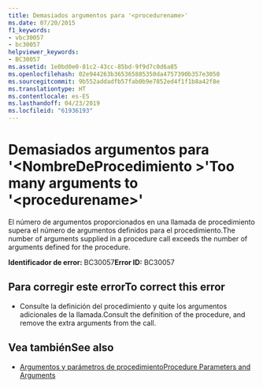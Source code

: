 ```yaml
---
title: Demasiados argumentos para '<procedurename>'
ms.date: 07/20/2015
f1_keywords:
- vbc30057
- bc30057
helpviewer_keywords:
- BC30057
ms.assetid: 1e0bd0e0-81c2-43cc-85bd-9f9d7c0d6a85
ms.openlocfilehash: 02e944263b365365885350da4757390b357e3050
ms.sourcegitcommit: 9b552addadfb57fab0b9e7852ed4f1f1b8a42f8e
ms.translationtype: HT
ms.contentlocale: es-ES
ms.lasthandoff: 04/23/2019
ms.locfileid: "61936193"
---
```

# <a name="too-many-arguments-to-procedurename"></a><span data-ttu-id="3fe20-102">Demasiados argumentos para '\<NombreDeProcedimiento >'</span><span class="sxs-lookup"><span data-stu-id="3fe20-102">Too many arguments to '\<procedurename>'</span></span>
<span data-ttu-id="3fe20-103">El número de argumentos proporcionados en una llamada de procedimiento supera el número de argumentos definidos para el procedimiento.</span><span class="sxs-lookup"><span data-stu-id="3fe20-103">The number of arguments supplied in a procedure call exceeds the number of arguments defined for the procedure.</span></span>  
  
 <span data-ttu-id="3fe20-104">**Identificador de error:** BC30057</span><span class="sxs-lookup"><span data-stu-id="3fe20-104">**Error ID:** BC30057</span></span>  
  
## <a name="to-correct-this-error"></a><span data-ttu-id="3fe20-105">Para corregir este error</span><span class="sxs-lookup"><span data-stu-id="3fe20-105">To correct this error</span></span>  
  
- <span data-ttu-id="3fe20-106">Consulte la definición del procedimiento y quite los argumentos adicionales de la llamada.</span><span class="sxs-lookup"><span data-stu-id="3fe20-106">Consult the definition of the procedure, and remove the extra arguments from the call.</span></span>  
  
## <a name="see-also"></a><span data-ttu-id="3fe20-107">Vea también</span><span class="sxs-lookup"><span data-stu-id="3fe20-107">See also</span></span>

- [<span data-ttu-id="3fe20-108">Argumentos y parámetros de procedimiento</span><span class="sxs-lookup"><span data-stu-id="3fe20-108">Procedure Parameters and Arguments</span></span>](../../visual-basic/programming-guide/language-features/procedures/procedure-parameters-and-arguments.md)
